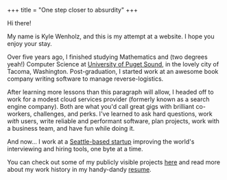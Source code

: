 +++
title = "One step closer to absurdity"
+++

Hi there!

My name is Kyle Wenholz, and this is my attempt at a website.
I hope you enjoy your stay.

Over five years ago, I finished studying Mathematics and (two degrees yeah!)
Computer Science at [University of Puget Sound](http://pugetsound.edu),
in the lovely city of Tacoma, Washington. Post-graduation, I started work
at an awesome book company writing software to manage reverse-logistics.

After learning more lessons than this paragraph will allow, I
headed off to work for a modest cloud services provider (formerly known as
a search engine company). Both are what you'd call great gigs with brilliant
co-workers, challenges, and perks. I've learned to ask hard questions,
work _with_ users, write reliable and performant software, plan projects,
work with a business team, and have fun while doing it.

And now... I work at a [Seattle-based startup](http://karat.io/) improving the world's
interviewing and hiring tools, one byte at a time.

You can check out some of my publicly visible projects [here](/projects)
and read more about my work history in my handy-dandy
[resume](https://github.com/krwenholz/Resume/blob/master/resume.pdf).
